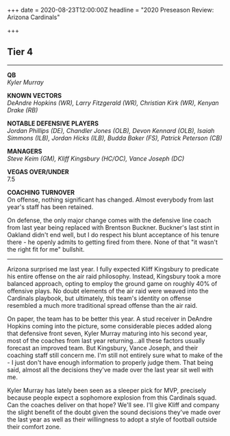+++
date = 2020-08-23T12:00:00Z
headline = "2020 Preseason Review: Arizona Cardinals"

+++
## Tier 4

***

**QB**  
_Kyler Murray_

**KNOWN VECTORS**  
_DeAndre Hopkins (WR), Larry Fitzgerald (WR), Christian Kirk (WR), Kenyan Drake (RB)_

**NOTABLE DEFENSIVE PLAYERS**  
_Jordan Phillips (DE), Chandler Jones (OLB), Devon Kennard (OLB), Isaiah Simmons (ILB), Jordan Hicks (ILB), Budda Baker (FS), Patrick Peterson (CB)_

**MANAGERS**  
_Steve Keim (GM), Kliff Kingsbury (HC/OC), Vance Joseph (DC)_

**VEGAS OVER/UNDER**  
7\.5

**COACHING TURNOVER**  
On offense, nothing significant has changed. Almost everybody from last year's staff has been retained.

On defense, the only major change comes with the defensive line coach from last year being replaced with Brentson Buckner. Buckner's last stint in Oakland didn't end well, but I do respect his blunt acceptance of his tenure there - he openly admits to getting fired from there. None of that "it wasn't the right fit for me" bullshit.

***

Arizona surprised me last year. I fully expected Kliff Kingsbury to predicate his entire offense on the air raid philosophy. Instead, Kingsbury took a more balanced approach, opting to employ the ground game on roughly 40% of offensive plays. No doubt elements of the air raid were weaved into the Cardinals playbook, but ultimately, this team's identity on offense resembled a much more traditional spread offense than the air raid.

On paper, the team has to be better this year. A stud receiver in DeAndre Hopkins coming into the picture, some considerable pieces added along that defensive front seven, Kyler Murray maturing into his second year, most of the coaches from last year returning...all these factors usually forecast an improved team. But Kingsbury, Vance Joseph, and their coaching staff still concern me. I'm still not entirely sure what to make of the - I just don't have enough information to properly judge them. That being said, almost all the decisions they've made over the last year sit well with me.

Kyler Murray has lately been seen as a sleeper pick for MVP, precisely because people expect a sophomore explosion from this Cardinals squad. Can the coaches deliver on that hope? We'll see. I'll give Kliff and company the slight benefit of the doubt given the sound decisions they've made over the last year as well as their willingness to adopt a style of football outside their comfort zone.